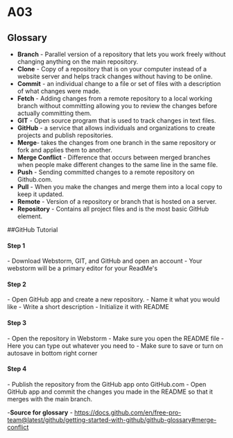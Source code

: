 # A03
  ## Glossary
        
    
- **Branch** - Parallel version of a repository that lets you work freely without changing anything on the main repository.
- **Clone** - Copy of a repository that is on your computer instead of a website server and helps track changes without having to be online.
- **Commit** - an individual change to a file or set of files with a description of what changes were made.
- **Fetch** - Adding changes from a remote repository to a local working branch without committing allowing you to review the changes before actually committing them.
- **GIT** - Open source program that is used to track changes in text files.
- **GitHub** - a service that allows individuals and organizations to create projects and publish repositories.
- **Merge**- takes the changes from one branch in the same repository or fork and applies them to another.
- **Merge Conflict** - Difference that occurs between merged branches when people make different changes to the same line in the same file.
- **Push** - Sending committed changes to a remote repository on Github.com.
- **Pull** - When you make the changes and merge them into a local copy to keep it updated.
- **Remote** - Version of a repository or branch that is hosted on a server.
- **Repository** - Contains all project files and is the most basic GitHub element.
      
##GitHub Tutorial

<h4>Step 1</h4>
- Download Webstorm, GIT, and GitHub and open an account
- Your webstorm will be a primary editor for your ReadMe's

<h4>Step 2</h4>
- Open GitHub app and create a new repository.
- Name it what you would like
- Write a short description
- Initialize it with README

<h4>Step 3</h4>
- Open the repository in Webstorm
- Make sure you open the README file
- Here you can type out whatever you need to
- Make sure to save or turn on autosave in bottom right corner

<h4>Step 4</h4>
- Publish the repository from the GitHub app onto GitHub.com
- Open GitHub app and commit the changes you made in the README so that it merges with the main branch.

-**Source for glossary** - https://docs.github.com/en/free-pro-team@latest/github/getting-started-with-github/github-glossary#merge-conflict 
